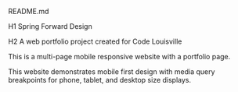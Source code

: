 README.md

H1 Spring Forward Design

H2 A web portfolio project created for Code Louisville

This is a multi-page mobile responsive website with a portfolio page.

This website demonstrates mobile first design with media query breakpoints for phone, tablet, and desktop size displays.



